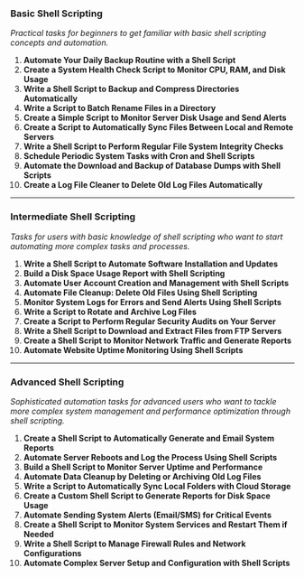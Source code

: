 ### **Basic Shell Scripting**
_Practical tasks for beginners to get familiar with basic shell scripting concepts and automation._

1. **Automate Your Daily Backup Routine with a Shell Script**  
2. **Create a System Health Check Script to Monitor CPU, RAM, and Disk Usage**  
3. **Write a Shell Script to Backup and Compress Directories Automatically**  
4. **Write a Script to Batch Rename Files in a Directory**  
5. **Create a Simple Script to Monitor Server Disk Usage and Send Alerts**  
6. **Create a Script to Automatically Sync Files Between Local and Remote Servers**  
7. **Write a Shell Script to Perform Regular File System Integrity Checks**  
8. **Schedule Periodic System Tasks with Cron and Shell Scripts**  
9. **Automate the Download and Backup of Database Dumps with Shell Scripts**  
10. **Create a Log File Cleaner to Delete Old Log Files Automatically**

---

### **Intermediate Shell Scripting**
_Tasks for users with basic knowledge of shell scripting who want to start automating more complex tasks and processes._

1. **Write a Shell Script to Automate Software Installation and Updates**  
2. **Build a Disk Space Usage Report with Shell Scripting**  
3. **Automate User Account Creation and Management with Shell Scripts**  
4. **Automate File Cleanup: Delete Old Files Using Shell Scripting**  
5. **Monitor System Logs for Errors and Send Alerts Using Shell Scripts**  
6. **Write a Script to Rotate and Archive Log Files**  
7. **Create a Script to Perform Regular Security Audits on Your Server**  
8. **Write a Shell Script to Download and Extract Files from FTP Servers**  
9. **Create a Shell Script to Monitor Network Traffic and Generate Reports**  
10. **Automate Website Uptime Monitoring Using Shell Scripts**

---

### **Advanced Shell Scripting**
_Sophisticated automation tasks for advanced users who want to tackle more complex system management and performance optimization through shell scripting._

1. **Create a Shell Script to Automatically Generate and Email System Reports**  
2. **Automate Server Reboots and Log the Process Using Shell Scripts**  
3. **Build a Shell Script to Monitor Server Uptime and Performance**  
4. **Automate Data Cleanup by Deleting or Archiving Old Log Files**  
5. **Write a Script to Automatically Sync Local Folders with Cloud Storage**  
6. **Create a Custom Shell Script to Generate Reports for Disk Space Usage**  
7. **Automate Sending System Alerts (Email/SMS) for Critical Events**  
8. **Create a Shell Script to Monitor System Services and Restart Them if Needed**  
9. **Write a Shell Script to Manage Firewall Rules and Network Configurations**  
10. **Automate Complex Server Setup and Configuration with Shell Scripts**
